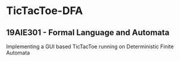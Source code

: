 # TicTacToe-DFA
## 19AIE301 - Formal Language and Automata 

Implementing a GUI based TicTacToe running on Deterministic Finite Automata

